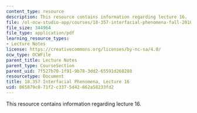 ```yaml
---
content_type: resource
description: This resource contains information regarding lecture 16.
file: /ol-ocw-studio-app/courses/18-357-interfacial-phenomena-fall-2010/865879c071f2c3375d42662a58233fd2_MIT18_357F10_Lecture16.pdf
file_size: 344964
file_type: application/pdf
learning_resource_types:
- Lecture Notes
license: https://creativecommons.org/licenses/by-nc-sa/4.0/
ocw_type: OCWFile
parent_title: Lecture Notes
parent_type: CourseSection
parent_uid: 7f527b70-1f91-9b78-3dd2-65591d268288
resourcetype: Document
title: 18.357 Interfacial Phenomena, Lecture 16
uid: 865879c0-71f2-c337-5d42-662a58233fd2
---
```

This resource contains information regarding lecture 16.